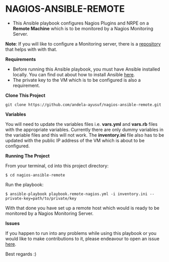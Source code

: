 # NAGIOS-ANSIBLE-REMOTE
- This Ansible playbook configures Nagios Plugins and NRPE on a **Remote Machine** which is to be monitored by a Nagios Monitoring Server.

**Note**:
If you will like to configure a Monitoring server, there is a [repository](https://github.com/andela-ayusuf/nagios-ansible) that helps with with that.

**Requirements**

- Before running this Ansible playbook, you must have Ansible installed locally. You can find out about how to install Ansible [here](http://docs.ansible.com/ansible/intro_installation.html).
- The private key to the VM which is to be configured is also a requirement.

**Clone This Project**
```
git clone https://github.com/andela-ayusuf/nagios-ansible-remote.git
```

**Variables**

You will need to update the variables files i.e. **vars.yml** and **vars.rb** files with the appropriate variables. Currently there are only dummy variables in the variable files and this will not work. The **inventory.ini** file also has to be updated with the public IP address of the VM which is about to be configured.


**Running The Project**

From your terminal, cd into this project directory:

```
$ cd nagios-ansible-remote
```
Run the playbook:
```
$ ansible-playbook playbook.remote-nagios.yml -i inventory.ini --private-key=path/to/private/key
```
With that done you have set up a remote host which would is ready to be monitored by a Nagios Monitoring Server.

**Issues**

If you happen to run into any problems while using this playbook or you would like to make contributions to it, please endeavour to open an issue [here](https://github.com/andela-ayusuf/nagios-ansible/issues).

Best regards :)